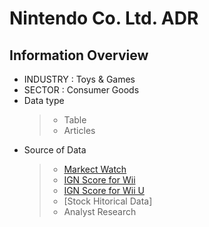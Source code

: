 #  Nintendo Co. Ltd. ADR

## Information Overview
- INDUSTRY  : Toys & Games
- SECTOR : Consumer Goods
- Data type 
    >- Table
    >- Articles
- Source of Data
    >- [Markect Watch](https://www.marketwatch.com/investing/stock/ntdoy/company-profile?mod=mw_quote_tab)
    >- [IGN Score for Wii](https://www.ign.com/reviews/games/wii)
    >- [IGN Score for Wii U](https://www.ign.com/reviews/games/wii-u)
    >- [Stock Hitorical Data]
    >- Analyst Research
